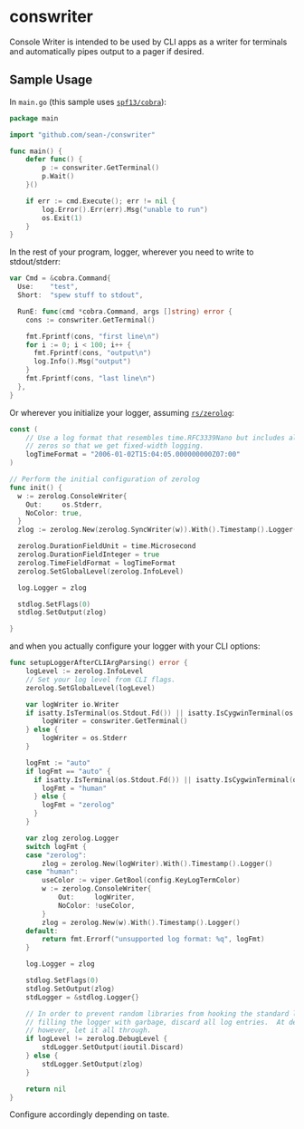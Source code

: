 # conswriter

Console Writer is intended to be used by CLI apps as a writer for terminals and
automatically pipes output to a pager if desired.

## Sample Usage

In `main.go` (this sample uses [`spf13/cobra`](https://github.com/spf13/cobra)):

```go
package main

import "github.com/sean-/conswriter"

func main() {
	defer func() {
		p := conswriter.GetTerminal()
		p.Wait()
	}()

	if err := cmd.Execute(); err != nil {
		log.Error().Err(err).Msg("unable to run")
		os.Exit(1)
	}
}
```

In the rest of your program, logger, wherever you need to write to stdout/stderr:

```go
var Cmd = &cobra.Command{
  Use:    "test",
  Short:  "spew stuff to stdout",

  RunE: func(cmd *cobra.Command, args []string) error {
    cons := conswriter.GetTerminal()

    fmt.Fprintf(cons, "first line\n")
    for i := 0; i < 100; i++ {
      fmt.Fprintf(cons, "output\n")
      log.Info().Msg("output")
    }
    fmt.Fprintf(cons, "last line\n")
  },
}
```

Or wherever you initialize your logger,
assuming [`rs/zerolog`](https://github.com/rs/zerolog):

```go
const (
	// Use a log format that resembles time.RFC3339Nano but includes all trailing
	// zeros so that we get fixed-width logging.
	logTimeFormat = "2006-01-02T15:04:05.000000000Z07:00"
)

// Perform the initial configuration of zerolog
func init() {
  w := zerolog.ConsoleWriter{
    Out:     os.Stderr,
    NoColor: true,
  }
  zlog := zerolog.New(zerolog.SyncWriter(w)).With().Timestamp().Logger()

  zerolog.DurationFieldUnit = time.Microsecond
  zerolog.DurationFieldInteger = true
  zerolog.TimeFieldFormat = logTimeFormat
  zerolog.SetGlobalLevel(zerolog.InfoLevel)

  log.Logger = zlog

  stdlog.SetFlags(0)
  stdlog.SetOutput(zlog)

}
```

and when you actually configure your logger with your CLI options:

```go
func setupLoggerAfterCLIArgParsing() error {
    logLevel := zerolog.InfoLevel
    // Set your log level from CLI flags.
    zerolog.SetGlobalLevel(logLevel)

	var logWriter io.Writer
	if isatty.IsTerminal(os.Stdout.Fd()) || isatty.IsCygwinTerminal(os.Stdout.Fd()) {
		logWriter = conswriter.GetTerminal()
	} else {
		logWriter = os.Stderr
	}

	logFmt := "auto"
	if logFmt == "auto" {
      if isatty.IsTerminal(os.Stdout.Fd()) || isatty.IsCygwinTerminal(os.Stdout.Fd()) {
        logFmt = "human"
	  } else {
        logFmt = "zerolog"
      }
	}

	var zlog zerolog.Logger
	switch logFmt {
	case "zerolog":
		zlog = zerolog.New(logWriter).With().Timestamp().Logger()
	case "human":
		useColor := viper.GetBool(config.KeyLogTermColor)
		w := zerolog.ConsoleWriter{
			Out:     logWriter,
			NoColor: !useColor,
		}
		zlog = zerolog.New(w).With().Timestamp().Logger()
	default:
		return fmt.Errorf("unsupported log format: %q", logFmt)
	}

	log.Logger = zlog

	stdlog.SetFlags(0)
	stdlog.SetOutput(zlog)
	stdLogger = &stdlog.Logger{}

	// In order to prevent random libraries from hooking the standard logger and
	// filling the logger with garbage, discard all log entries.  At debug level,
	// however, let it all through.
	if logLevel != zerolog.DebugLevel {
		stdLogger.SetOutput(ioutil.Discard)
	} else {
		stdLogger.SetOutput(zlog)
	}

	return nil
}
```

Configure accordingly depending on taste.
